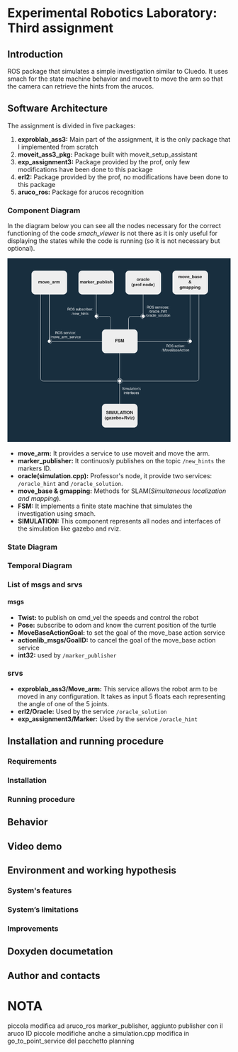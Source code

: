 # Experimental Robotics Laboratory: Third assignment

## Introduction
ROS package that simulates a simple investigation similar to Cluedo. It uses smach for the state machine behavior and moveit to move the arm so that the camera can retrieve the hints from the arucos.

## Software Architecture
The assignment is divided in five packages:
1) **exproblab_ass3:** Main part of the assignment, it is the only package that I implemented from scratch
2) **moveit_ass3_pkg:** Package built with moveit_setup_assistant
3) **exp_assignment3:** Package provided by the prof, only few modifications have been done to this package
4) **erl2:** Package provided by the prof, no modifications have been done to this package
5) **aruco_ros:** Package for arucos recognition

### Component Diagram
In the diagram below you can see all the nodes necessary for the correct functioning of the code *smach_viewer* is not there as it is only useful for displaying the states while the code is running (so it is not necessary but optional).

![Alt text](/images/ass3_component.png?raw=true)

* **move_arm:** It provides a service to use moveit and move the arm.
* **marker_publisher:** It continuosly publishes on the topic `/new_hints` the markers ID.
* **oracle(simulation.cpp):** Professor's node, it provide two services: `/oracle_hint` and `/oracle_solution`.
* **move_base & gmapping:** Methods for SLAM(*Simultaneous localization and mapping*).
* **FSM:** It implements a finite state machine that simulates the investigation using smach.
* **SIMULATION:** This component represents all nodes and interfaces of the simulation like gazebo and rviz.

### State Diagram

### Temporal Diagram

### List of msgs and srvs
#### msgs
* **Twist:** to publish on cmd_vel the speeds and control the robot
* **Pose:** subscribe to odom and know the current position of the turtle
* **MoveBaseActionGoal:** to set the goal of the move_base action service
* **actionlib_msgs/GoalID:** to cancel the goal of the move_base action service
* **int32:** used by `/marker_publisher`

### srvs
* **exproblab_ass3/Move_arm:** This service allows the robot arm to be moved in any configuration. It takes as input 5 floats each representing the angle of one of the 5 joints.
* **erl2/Oracle:** Used by the service `/oracle_solution`
* **exp_assignment3/Marker:** Used by the service `/oracle_hint`

## Installation and running procedure

### Requirements

### Installation

### Running procedure

## Behavior

## Video demo 

## Environment and working hypothesis

### System's features

### System’s limitations

### Improvements

## Doxyden documetation

## Author and contacts



# NOTA
piccola modifica ad aruco_ros marker_publisher, aggiunto publisher con il aruco ID
piccole modifiche anche a simulation.cpp
modifica in go_to_point_service del pacchetto planning
